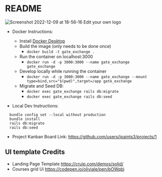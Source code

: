 # README

![Screenshot 2022-12-09 at 18-56-16 Edit your own logo](https://user-images.githubusercontent.com/62907095/206813853-1cecefe1-c897-4810-b09e-e84b858d9d3a.png)

- Docker Instructions:

  - Install [Docker Desktop](https://www.docker.com/)
  - Build the image (only needs to be done once)
    - `docker build -t gate_exchange .`
  - Run the container on localhost:3000
    - `docker run -d -p 3000:3000 --name gate_exchange gate_exchange`
  - Develop locally while running the container
    - `docker run -d -p 3000:3000 --name gate_exchange --mount type=bind,src="$(pwd)",target=/app gate_exchange`
  - Migrate and Seed DB:
    - `docker exec gate_exchange rails db:migrate`
    - `docker exec gate_exchange rails db:seed`

- Local Dev Instructions:

```
  bundle config set --local without production
  bundle install
  rails db:migrate
  rails db:seed
```

- Project Kanban Board Link: https://github.com/users/jpaints3/projects/1

## UI template Credits

- Landing Page Template https://cruip.com/demos/solid/
- Courses grid Ui https://codepen.io/oliviale/pen/bOWqbj
